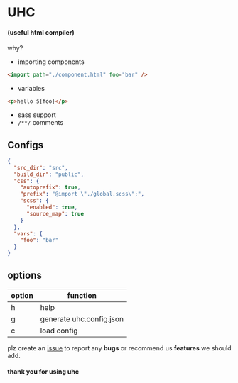 # UHC

#### (useful html compiler)

why?

- importing components

```html
<import path="./component.html" foo="bar" />
```

- variables

```html
<p>hello ${foo}</p>
```

- sass support
- `/**/` comments

## Configs

```json
{
  "src_dir": "src",
  "build_dir": "public",
  "css": {
    "autoprefix": true,
    "prefix": "@import \"./global.scss\";",
    "scss": {
      "enabled": true,
      "source_map": true
    }
  },
  "vars": {
    "foo": "bar"
  }
}
```

## options

| option | function                 |
| ------ | ------------------------ |
| h      | help                     |
| g      | generate uhc.config.json |
| c      | load config              |

plz create an [issue](https://github.com/AyushmanTripathy/uhc/issues) to report any **bugs** or recommend us **features** we should add.

#### thank you for using uhc
